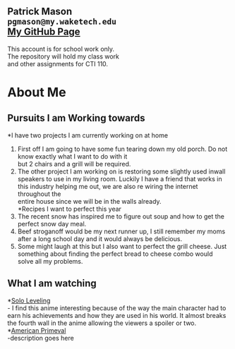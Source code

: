 Patrick Mason  
`pgmason@my.waketech.edu`  
[My GitHub Page](https://pgmasonSP2025.github.io)  
----------------------------------------------------  
This account is for school work only.  
The repository will hold my class work  
and other assignments for CTI 110.


# About Me
 ## Pursuits I am Working towards  
   *I have two projects I am currently working on at home    
   1. First off I am going to have some fun tearing down my old porch. Do not know exactly what I want to do with it  
      but 2 chairs and a grill will be required.  
   2. The other project I am working on is restoring some slightly used inwall speakers to use in my living room. Luckily I have a friend that works in this industry helping me out, we are also re wiring the internet throughout the  
      entire house since we will be in the walls already.  
   *Recipes I want to perfect this year    
   1. The recent snow has inspired me to figure out soup and how to get the perfect snow day meal.  
   2. Beef stroganoff would be my next runner up, I still remember my moms after a long school day and it would always be delicious. 
   3. Some might laugh at this but I also want to perfect the grill cheese. Just something about finding the perfect bread to cheese combo would solve all my problems.   
 ## What I am watching  
   *[Solo Leveling](https://www.youtube.com/watch?v=BIBXA1Tpp8U)  
	- I find this anime interesting because of the way the main character had to earn his achievements and how they are used in his world. It almost breaks the fourth wall in the anime allowing the viewers a spoiler or two.  
   *[American Primeval](https://www.youtube.com/watch?v=U8WMvCrywYg)  
	-description goes here